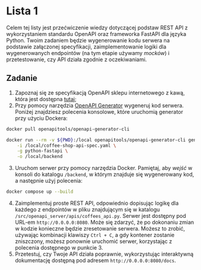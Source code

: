 # Lista 1

Celem tej listy jest przećwiczenie wiedzy dotyczącej podstaw REST API z wykorzystaniem standardu OpenAPI oraz frameworka FastAPI dla języka Python. 
Twoim zadaniem będzie wygenerowanie kodu serwera na podstawie załączonej specyfikacji, zaimplementowanie logiki dla wygenerowanych endpointów 
(na tym etapie używamy *mocków*) i przetestowanie, czy API działa zgodnie z oczekiwaniami.

## Zadanie

1. Zapoznaj się ze specyfikacją OpenAPI sklepu internetowego z kawą, która jest dostępna [tutaj](./coffee-shop-api-spec.yaml);
2. Przy pomocy narzędzia [OpenAPI Generator](https://openapi-generator.tech/docs/installation/) wygeneruj kod serwera. Poniżej znajdziesz polecenia konsolowe, które uruchomią generator przy użyciu Dockera:
```bash
docker pull openapitools/openapi-generator-cli

docker run --rm -v ${PWD}:/local openapitools/openapi-generator-cli generate \
    -i /local/coffee-shop-api-spec.yaml \
    -g python-fastapi \
    -o /local/backend
```
3. Uruchom serwer przy pomocy narzędzia Docker. Pamiętaj, aby *wejść* w konsoli do katalogu `/backend`, w którym znajduje się wygenerowany kod, a następnie użyj polecenia:
```bash
docker compose up --build
```
4. Zaimplementuj proste REST API, odpowiednio dopisując logikę dla każdego z endpointów w pliku znajdującym się w katalogu `/src/openapi_server/apis/coffees_api.py`. Serwer jest dostępny pod URL-em `http://0.0.0.0:8080`. Może się zdarzyć, że po dokonaniu zmian w kodzie konieczne będzie zresetowanie serwera. Możesz to zrobić, używając kombinacji klawiszy `Ctrl + C`, a gdy kontener zostanie zniszczony, możesz ponownie uruchomić serwer, korzystając z polecenia dostępnego w punkcie 3.
5. Przetestuj, czy Twoje API działa poprawnie, wykorzystując interaktywną dokumentację dostępną pod adresem `http://0.0.0.0:8080/docs`.
